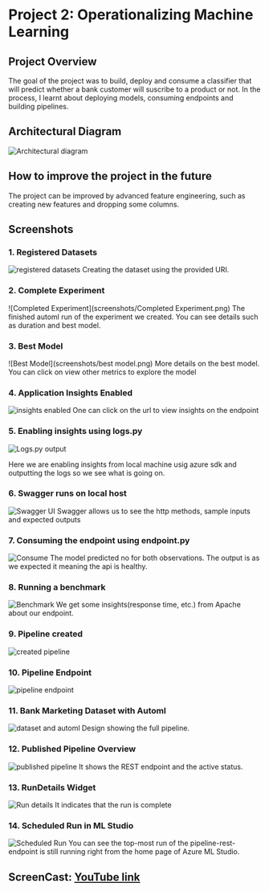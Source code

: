 
# Project 2: Operationalizing Machine Learning

## Project Overview
The goal of the project was to build, deploy and consume a classifier that will predict whether a bank customer will suscribe to a product or not. In the process, I learnt about deploying models, consuming endpoints and building pipelines.

## Architectural Diagram
![Architectural diagram](project2_architecture.png)

## How to improve the project in the future
The project can be improved by advanced feature engineering, such as creating new features and dropping some columns.

## Screenshots

### 1. Registered Datasets
![registered datasets](screenshots/registered_datasets.png)
Creating the dataset using the provided URI.

### 2. Complete Experiment
![Completed Experiment](screenshots/Completed Experiment.png)
The finished automl run of the experiment we created. You can  see details such as duration and best model.

### 3. Best Model
![Best Model](screenshots/best model.png)
More details on the best model. You can click on view other metrics to explore the model

### 4. Application Insights Enabled
![insights enabled](screenshots/enable_insights_portal.png)
One can click on the url to view insights on the endpoint

### 5. Enabling insights using logs.py
![Logs.py output](screenshots/enabling_insights_cmd.png)

Here we are enabling insights from local machine usig azure sdk and outputting the logs so we see what is going on.
### 6. Swagger runs on local host
![Swagger UI](screenshots/swagger_ui.png)
Swagger allows us to see the http methods, sample inputs and expected outputs

### 7. Consuming the endpoint using endpoint.py
![Consume](screenshots/consuming_endpoints.png)
The model predicted no for both observations. The output is as we expected it meaning the api is healthy.

### 8. Running a benchmark
![Benchmark](screenshots/benchmark.png) 
We get some insights(response time, etc.) from Apache about our endpoint.

### 9. Pipeline created
![created pipeline](screenshots/pipeline_created.png)

### 10. Pipeline Endpoint
![pipeline endpoint](screenshots/pipeline_section.png)

### 11. Bank Marketing Dataset with Automl 
![dataset and automl](screenshots/dataset_and_aml_module.png) Design showing the full pipeline.

### 12. Published Pipeline Overview
![published pipeline](screenshots/published_pipeline_overview.png) It shows the  REST endpoint and the active status.

### 13. RunDetails Widget
![Run details](screenshots/run_details_nb.png) It indicates that the run is complete

### 14. Scheduled Run in ML Studio 
![Scheduled Run](screenshots/scheduled_run.png) You can see the top-most run of the pipeline-rest-endpoint is still running right from the home page of Azure ML Studio.


## ScreenCast: [YouTube link](https://youtu.be/Q0trirdPpRA)
